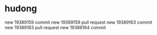 # hudong
new 19389159 commit
new 19389159 pull request
new 19389163 commit
new 19389163 pull request
new 19389164 commit
